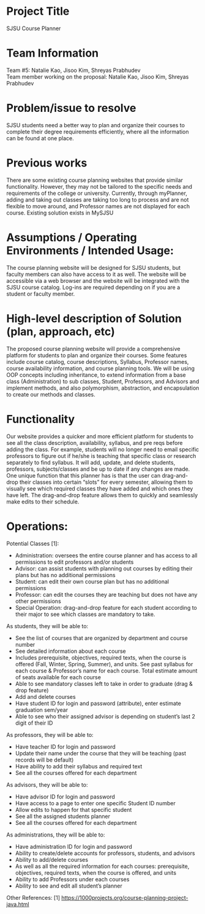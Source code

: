 # Project Title
SJSU Course Planner 

# Team Information
Team #5: Natalie Kao, Jisoo Kim, Shreyas Prabhudev <br />
Team member working on the proposal: Natalie Kao, Jisoo Kim, Shreyas Prabhudev

# Problem/issue to resolve
SJSU students need a better way to plan and organize their courses to complete their degree requirements efficiently, where all the information can be found at one place.  
	
# Previous works
There are some existing course planning websites that provide similar functionality. However, they may not be tailored to the specific needs and requirements of the college or university. Currently, through myPlanner, adding and taking out classes are taking too long to process and are not flexible to move around, and Professor names are not displayed for each course.
Existing solution exists in MySJSU

# Assumptions / Operating Environments / Intended Usage:
The course planning website will be designed for SJSU students, but faculty members can also have access to it as well. The website will be accessible via a web browser and the website will be integrated with the SJSU course catalog. Log-ins are required depending on if you are a student or faculty member. 

# High-level description of Solution (plan, approach, etc) 
The proposed course planning website will provide a comprehensive platform for students to plan and organize their courses. Some features include course catalog, course descriptions, Syllabus, Professor names, course availability information, and course planning tools. We will be using OOP concepts including inheritance, to extend information from a base class (Administration) to sub classes, Student, Professors, and Advisors and implement methods, and also polymorphism, abstraction, and encapsulation to create our methods and classes.

# Functionality
Our website provides a quicker and more efficient platform for students to see all the class description, availability, syllabus, and pre reqs before adding the class. For example, students will no longer need to email specific professors to figure out if he/she is teaching that specific class or research separately to find syllabus. It will add, update, and delete students, professors, subjects/classes and be up to date if any changes are made. 
One unique function that this planner has is that the user can drag-and-drop their classes into certain “slots” for every semester, allowing them to visually see which required classes they have added and which ones they have left. The drag-and-drop feature allows them to quickly and seamlessly make edits to their schedule.

# Operations:
Potential Classes [1]:
* Administration: oversees the entire course planner and has access to all permissions to edit professors and/or students
* Advisor: can assist students with planning out courses by editing their plans but has no additional permissions
* Student: can edit their own course plan but has no additional permissions
* Professor: can edit the courses they are teaching but does not have any other permissions
* Special Operation: drag-and-drop feature for each student according to their major to see which classes are mandatory to take. 

As students, they will be able to: 
* See the list of courses that are organized by department and course number
* See detailed information about each course
* Includes prerequisite, objectives, required texts, when the course is offered (Fall, Winter, Spring, Summer), and units. See past syllabus for each course & Professor’s name for each course. Total estimate amount of seats available for each course 
* Able to see mandatory classes left to take in order to graduate (drag & drop feature)
* Add and delete courses 
* Have student ID for login and password (attribute), enter estimate graduation sem/year
* Able to see who their assigned advisor is depending on student’s last 2 digit of their ID

As professors, they will be able to: 
* Have teacher ID for login and password 
* Update their name under the course that they will be teaching (past records will be default)
* Have ability to add their syllabus and required text
* See all the courses offered for each department 

As advisors, they will be able to: 
* Have advisor ID for login and password 
* Have access to a page to enter one specific Student ID number 
* Allow edits to happen for that specific student 
* See all the assigned students planner 
* See all the courses offered for each department 

As administrations, they will be able to: 
* Have administration ID for login and password 
* Ability to create/delete accounts for professors, students, and advisors 
* Ability to add/delete courses
* As well as all the required information for each courses: prerequisite, objectives, required texts, when the course is offered, and units
* Ability to add Professors under each courses
* Ability to see and edit all student’s planner 

Other References:
[1] https://1000projects.org/course-planning-project-java.html
